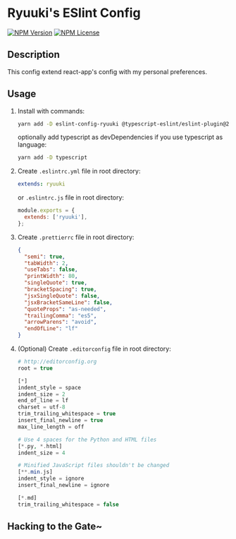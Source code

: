 # Ryuuki's ESlint Config

[![NPM Version][npm-image]][npm-url]
[![NPM License][license-image]][license-url]

  <!-- [![NPM Downloads][downloads-image]][downloads-url] -->

## Description

This config extend react-app's config with my personal preferences.

## Usage

1. Install with commands:

   ```bash
   yarn add -D eslint-config-ryuuki @typescript-eslint/eslint-plugin@2.x @typescript-eslint/parser@2.x babel-eslint@10.x eslint@6.x eslint-config-prettier@6.x eslint-plugin-flowtype@4.x eslint-plugin-import@2.x eslint-plugin-jsx-a11y@6.x eslint-plugin-prettier@3.x eslint-plugin-react@7.x eslint-plugin-react-hooks@2.x prettier@1.x
   ```

   optionally add typescript as devDependencies if you use typescript as language:

   ```bash
   yarn add -D typescript
   ```

2. Create `.eslintrc.yml` file in root directory:

   ```yaml
   extends: ryuuki
   ```

   or `.eslintrc.js` file in root directory:

   ```js
   module.exports = {
     extends: ['ryuuki'],
   };
   ```

3. Create `.prettierrc` file in root directory:

   ```json
   {
     "semi": true,
     "tabWidth": 2,
     "useTabs": false,
     "printWidth": 80,
     "singleQuote": true,
     "bracketSpacing": true,
     "jsxSingleQuote": false,
     "jsxBracketSameLine": false,
     "quoteProps": "as-needed",
     "trailingComma": "es5",
     "arrowParens": "avoid",
     "endOfLine": "lf"
   }
   ```

4. (Optional) Create `.editorconfig` file in root directory:

   ```php
   # http://editorconfig.org
   root = true

   [*]
   indent_style = space
   indent_size = 2
   end_of_line = lf
   charset = utf-8
   trim_trailing_whitespace = true
   insert_final_newline = true
   max_line_length = off

   # Use 4 spaces for the Python and HTML files
   [*.py, *.html]
   indent_size = 4

   # Minified JavaScript files shouldn't be changed
   [**.min.js]
   indent_style = ignore
   insert_final_newline = ignore

   [*.md]
   trim_trailing_whitespace = false
   ```

## Hacking to the Gate~

<!-- VARIABLES -->

[npm-image]: https://img.shields.io/npm/v/eslint-config-ryuuki.svg
[npm-url]: https://www.npmjs.com/package/eslint-config-ryuuki
[license-image]: https://img.shields.io/npm/l/eslint-config-ryuuki.svg?registry_uri=https%3A%2F%2Fregistry.npmjs.com
[license-url]: https://github.com/Ruppyio/eslint-config-ryuuki/blob/master/LICENSE
